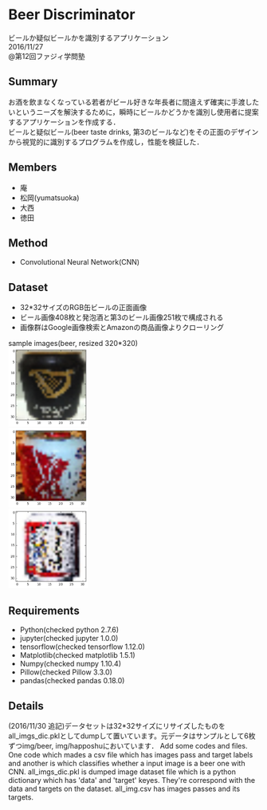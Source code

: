 # Beer Discriminator
ビールか疑似ビールかを識別するアプリケーション  
2016/11/27  
@第12回ファジィ学問塾    

## Summary
お酒を飲まなくなっている若者がビール好きな年長者に間違えず確実に手渡したいというニーズを解決するために，瞬時にビールかどうかを識別し使用者に提案するアプリケーションを作成する．  
ビールと疑似ビール(beer taste drinks, 第3のビールなど)をその正面のデザインから視覚的に識別するプログラムを作成し，性能を検証した．  

## Members
- 庵  
- 松岡(yumatsuoka)    
- 大西  
- 徳田  

## Method
- Convolutional Neural Network(CNN)  

## Dataset
- 32*32サイズのRGB缶ビールの正面画像　　
- ビール画像408枚と発泡酒と第3のビール画像251枚で構成される　　
- 画像群はGoogle画像検索とAmazonの商品画像よりクローリング　　

sample images(beer, resized 320*320)  
<img src="./img/sample/beer01.png" width="160px">  
<img src="./img/sample/beer02.png" width="160px">  
<img src="./img/sample/beer03.png" width="160px">  

## Requirements
- Python(checked python 2.7.6)  
- jupyter(checked jupyter 1.0.0)
- tensorflow(checked tensorflow 1.12.0)
- Matplotlib(checked matplotlib 1.5.1)  
- Numpy(checked numpy 1.10.4)  
- Pillow(checked Pillow 3.3.0)  
- pandas(checked pandas 0.18.0)  

## Details
(2016/11/30 追記)データセットは32*32サイズにリサイズしたものをall_imgs_dic.pklとしてdumpして置いています。元データはサンプルとして6枚ずつimg/beer, img/happoshuにおいています．
Add some codes and files. One code which mades a csv file which has images pass and target labels and another is which classifies whether a input image is a beer one with CNN. all_imgs_dic.pkl is dumped image dataset file which is a python dictionary which has 'data' and 'target' keyes. They're correspond with the data and targets on the dataset. all_img.csv has images passes and its targets.   
